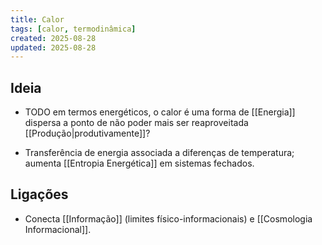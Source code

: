 ```yaml
---
title: Calor
tags: [calor, termodinâmica]
created: 2025-08-28
updated: 2025-08-28
---
```


## Ideia
* TODO em termos energéticos, o calor é uma forma de [[Energia]] dispersa a ponto de não poder mais ser reaproveitada [[Produção|produtivamente]]?
- Transferência de energia associada a diferenças de temperatura; aumenta [[Entropia Energética]] em sistemas fechados.

## Ligações
- Conecta [[Informação]] (limites físico-informacionais) e [[Cosmologia Informacional]].
